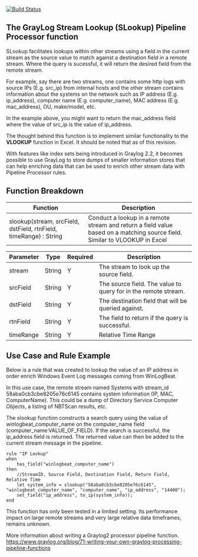 [![Build Status](https://travis-ci.org/billmurrin/graylog-plugin-slookup-function.svg?branch=master)](https://travis-ci.org/billmurrin/graylog-plugin-slookup-function)

The GrayLog Stream Lookup (SLookup) Pipeline Processor function
---

SLookup facilitates lookups within other streams using a field in the current stream as the source value to match against a destination field in a remote stream. Where the query is sucessful, it will return the desired field from the remote stream.
       
For example, say there are two streams, one contains some http logs with source IPs (E.g. src_ip) from internal hosts and the other stream contains information about the systems on the network such as IP address (E.g. ip_address), computer name (E.g. computer_name), MAC address (E.g. mac_address), OU, make/model, etc. 
       
In the example above, you might want to return the mac_address field where the value of src_ip is the value of ip_address.

The thought behind this function is to implement similar functionality to the **VLOOKUP** function in Excel. It should be noted that as of this revision.

With features like index sets being introduced in Graylog 2.2, it becomes possible to use GrayLog to store dumps of smaller information stores that can help enriching data that can be used to enrich other stream data with Pipeline Processor rules.

Function Breakdown
---

Function | Description
-------- | -----------
slookup(stream, srcField, dstField, rtnField, timeRange) : String | Conduct a lookup in a remote stream and return a field value based on a matching source field. Similar to VLOOKUP in Excel

Parameter | Type | Required | Description
--------- | ---- | -------- | -----------
stream  | String |  Y | The stream to look up the source field.
srcField | String | Y | The source field. The value to query for in the remote stream.
dstField | String | Y | The destination field that will be queried against.
rtnField | String |  Y | The field to return if the query is successful.
timeRange | String |  Y | Relative Time Range

Use Case and Rule Example
---

Below is a rule that was created to lookup the value of an IP address in order enrich Windows Event Log messages coming from WinLogBeat.

In this use case, the remote stream named Systems with stream_id 58aba0cb3cbe8205e76c6145 contains system information (IP, MAC, ComputerName). This could be a dump of Directory Service Computer Objects, a listing of NBTScan results, etc. 

The slookup function constructs a search query using the value of winlogbeat_computer_name on the computer_name field (computer_name:VALUE_OF_FIELD). If the search is successful, the ip_address field is returned. The returned value can then be added to the current stream message in the pipeline.

```
rule "IP Lookup"
when
    has_field("winlogbeat_computer_name")
then
    //StreamID, Source Field, Destination Field, Return Field, Relative Time
    let system_info = slookup("58aba0cb3cbe8205e76c6145", "winlogbeat_computer_name", "computer_name", "ip_address", "14400");
    set_field("ip_address", to_ip(system_info));
end
```

This function has only been tested in a limited setting. Its performance impact on large remote streams and very large relative data timeframes, remains unknown.

More information about writing a Graylog2 processor pipeline function.
https://www.graylog.org/blog/71-writing-your-own-graylog-processing-pipeline-functions
